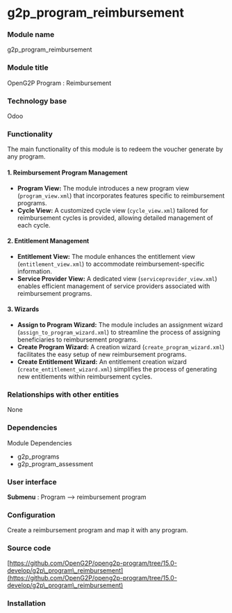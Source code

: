 # g2p\_program\_reimbursement

### Module name

g2p\_program\_reimbursement

### Module title

OpenG2P Program : Reimbursement

### Technology base

Odoo

### Functionality

The main functionality of this module is to redeem the voucher generate by any program.

#### 1. Reimbursement Program Management

* **Program View:** The module introduces a new program view (`program_view.xml`) that incorporates features specific to reimbursement programs.
* **Cycle View:** A customized cycle view (`cycle_view.xml`) tailored for reimbursement cycles is provided, allowing detailed management of each cycle.

#### 2. Entitlement Management

* **Entitlement View:** The module enhances the entitlement view (`entitlement_view.xml`) to accommodate reimbursement-specific information.
* **Service Provider View:** A dedicated view (`serviceprovider_view.xml`) enables efficient management of service providers associated with reimbursement programs.

#### 3. Wizards

* **Assign to Program Wizard:** The module includes an assignment wizard (`assign_to_program_wizard.xml`) to streamline the process of assigning beneficiaries to reimbursement programs.
* **Create Program Wizard:** A creation wizard (`create_program_wizard.xml`) facilitates the easy setup of new reimbursement programs.
* **Create Entitlement Wizard:** An entitlement creation wizard (`create_entitlement_wizard.xml`) simplifies the process of generating new entitlements within reimbursement cycles.



### Relationships with other entities

None

### Dependencies

Module Dependencies

* g2p\_programs
* g2p\_program\_assessment

### User interface

**Submenu** : Program --> reimbursement program

### Configuration

Create a reimbursement program and map it with any program.

### Source code

[https://github.com/OpenG2P/openg2p-program/tree/15.0-develop/g2p\_program\_reimbursement](https://github.com/OpenG2P/openg2p-program/tree/15.0-develop/g2p\_program\_reimbursement)

### Installation

